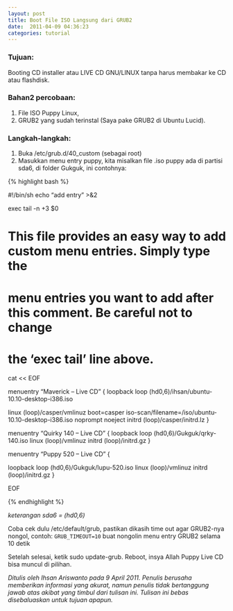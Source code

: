 ```yaml
---
layout: post
title: Boot File ISO Langsung dari GRUB2
date:  2011-04-09 04:36:23
categories: tutorial
---
```

### Tujuan: 
Booting CD installer atau LIVE CD GNU/LINUX tanpa harus membakar ke CD atau flashdisk.

### Bahan2 percobaan:
1. File ISO Puppy Linux,
2. GRUB2 yang sudah terinstal (Saya pake GRUB2 di Ubuntu Lucid).

### Langkah-langkah:
1. Buka /etc/grub.d/40_custom (sebagai root)
2. Masukkan menu entry puppy, kita misalkan file .iso puppy ada di partisi sda6, di folder Gukguk, ini contohnya:

{% highlight bash %}

#!/bin/sh
echo “add entry” >&2

exec tail -n +3 $0
# This file provides an easy way to add custom menu entries. Simply type the
# menu entries you want to add after this comment. Be careful not to change
# the ‘exec tail’ line above.

cat << EOF

menuentry “Maverick – Live CD” {
loopback loop (hd0,6)/ihsan/ubuntu-10.10-desktop-i386.iso

linux (loop)/casper/vmlinuz boot=casper iso-scan/filename=/iso/ubuntu-10.10-desktop-i386.iso noprompt noeject
initrd (loop)/casper/initrd.lz
}

menuentry “Quirky 140 – Live CD” {
loopback loop (hd0,6)/Gukguk/qrky-140.iso
linux (loop)/vmlinuz
initrd (loop)/initrd.gz
}

menuentry “Puppy 520 – Live CD” {

loopback loop (hd0,6)/Gukguk/lupu-520.iso
linux (loop)/vmlinuz
initrd (loop)/initrd.gz
}

EOF

{% endhighlight %}

_keterangan sda6 = (hd0,6)_

Coba cek dulu /etc/default/grub, pastikan dikasih time out agar GRUB2-nya nongol, contoh:
`GRUB_TIMEOUT=10` buat nongolin menu entry GRUB2 selama 10 detik

Setelah selesai, ketik sudo update-grub. Reboot, insya Allah Puppy Live CD bisa muncul di pilihan.

_Ditulis oleh Ihsan Ariswanto pada 9 April 2011. Penulis berusaha memberikan informasi yang akurat, namun penulis tidak bertanggung jawab atas akibat yang timbul dari tulisan ini. Tulisan ini bebas disebaluaskan untuk tujuan apapun._
